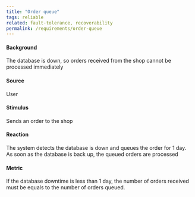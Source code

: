 ```yaml
---
title: "Order queue"
tags: reliable 
related: fault-tolerance, recoverability
permalink: /requirements/order-queue
---
```


<div class="quality-requirement" markdown="1">

#### Background

The database is down, so orders received from the shop cannot be processed immediately

#### Source

User

#### Stimulus

Sends an order to the shop

#### Reaction

The system detects the database is down and queues the order for 1 day. As soon as the database is back up, the queued orders are processed

#### Metric

If the database downtime is less than 1 day, the number of orders received must be equals to the number of orders queued.


</div><br>




